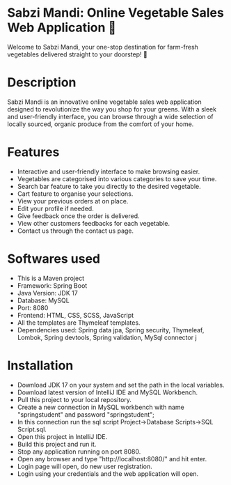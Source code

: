 # Sabzi Mandi: Online Vegetable Sales Web Application 🛒
Welcome to Sabzi Mandi, your one-stop destination for farm-fresh vegetables delivered straight to your doorstep! 🌱

# Description
Sabzi Mandi is an innovative online vegetable sales web application designed to revolutionize the way you shop for your greens. With a sleek and user-friendly interface, you can browse through a wide selection of locally sourced, organic produce from the comfort of your home.

# Features
* Interactive and user-friendly interface to make browsing easier.
* Vegetables are categorised into various categories to save your time.
* Search bar feature to take you directly to the desired vegetable.
* Cart feature to organise your selections.
* View your previous orders at on place.
* Edit your profile if needed.
* Give feedback once the order is delivered.
* View other customers feedbacks for each vegetable.
* Contact us through the contact us page.

# Softwares used
* This is a Maven project
* Framework: Spring Boot
* Java Version: JDK 17
* Database: MySQL
* Port: 8080
* Frontend: HTML, CSS, SCSS, JavaScript
* All the templates are Thymeleaf templates.
* Dependencies used: Spring data jpa, Spring security, Thymeleaf, Lombok, Spring devtools, Spring validation, MySql connector j

# Installation
* Download JDK 17 on your system and set the path in the local variables.
* Download latest version of IntelliJ IDE and MySQL Workbench.
* Pull this project to your local repository.
* Create a new connection in MySQL workbench with name "springstudent" and password "springstudent";
* In this connection run the sql script Project->Database Scripts->SQL Script.sql.
* Open this project in IntelliJ IDE.
* Build this project and run it.
* Stop any application running on port 8080.
* Open any browser and type "http://localhost:8080/" and hit enter.
* Login page will open, do new user registration.
* Login using your credentials and the web application will open.
